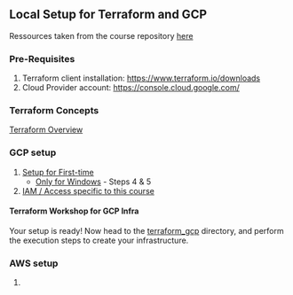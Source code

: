 ## Local Setup for Terraform and GCP

Ressources taken from the course repository [here](https://github.com/DataTalksClub/data-engineering-zoomcamp/tree/main/01-docker-terraform/1_terraform_gcp)

### Pre-Requisites
1. Terraform client installation: https://www.terraform.io/downloads
2. Cloud Provider account: https://console.cloud.google.com/ 

### Terraform Concepts
[Terraform Overview](1_terraform_overview.md)

### GCP setup

1. [Setup for First-time](2_gcp_overview.md#initial-setup)
    * [Only for Windows](windows.md) - Steps 4 & 5
2. [IAM / Access specific to this course](2_gcp_overview.md#setup-for-access)

#### Terraform Workshop for GCP Infra
Your setup is ready!
Now head to the [terraform_gcp](terraform_gcp) directory, and perform the execution steps to create your infrastructure.


### AWS setup
1. 
